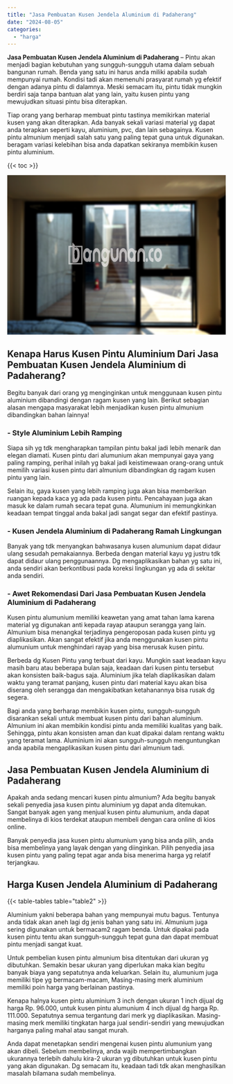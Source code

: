 ```yaml
---
title: "Jasa Pembuatan Kusen Jendela Aluminium di Padaherang"
date: "2024-08-05"
categories: 
  - "harga"
---
```


**Jasa Pembuatan Kusen Jendela Aluminium di Padaherang** – Pintu akan menjadi bagian kebutuhan yang sungguh-sungguh utama dalam sebuah bangunan rumah. Benda yang satu ini harus anda miliki apabila sudah mempunyai rumah. Kondisi tadi akan memenuhi prasyarat rumah yg efektif dengan adanya pintu di dalamnya. Meski semacam itu, pintu tidak mungkin berdiri saja tanpa bantuan alat yang lain, yaitu kusen pintu yang mewujudkan situasi pintu bisa diterapkan.

Tiap orang yang berharap membuat pintu tastinya memikirkan material kusen yang akan diterapkan. Ada banyak sekali variasi material yg dapat anda terapkan seperti kayu, aluminium, pvc, dan lain sebagainya. Kusen pintu almunium menjadi salah satu yang paling tepat guna untuk digunakan. beragam variasi kelebihan bisa anda dapatkan sekiranya membikin kusen pintu aluminium.

{{< toc >}}

![Jasa Pembuatan Kusen Jendela Aluminium di Padaherang](/images/harga-kusen-jendela-alumunium-31.png)

## Kenapa Harus Kusen Pintu Aluminium Dari Jasa Pembuatan Kusen Jendela Aluminium di Padaherang?

Begitu banyak dari orang yg menginginkan untuk menggunaan kusen pintu aluminium dibandingi dengan ragam kusen yang lain. Berikut sebagian alasan mengapa masyarakat lebih menjadikan kusen pintu almunium dibandingkan bahan lainnya!

### \- Style Aluminium Lebih Ramping

Siapa sih yg tdk mengharapkan tampilan pintu bakal jadi lebih menarik dan elegan diamati. Kusen pintu dari alumunium akan mempunyai gaya yang paling ramping, perihal inilah yg bakal jadi keistimewaan orang-orang untuk memilih variasi kusen pintu dari almunium dibandingkan dg ragam kusen pintu yang lain.

Selain itu, gaya kusen yang lebih ramping juga akan bisa memberikan ruangan kepada kaca yg ada pada kusen pintu. Pencahayaan juga akan masuk ke dalam rumah secara tepat guna. Alumunium ini memungkinkan keadaan tempat tinggal anda bakal jadi sangat segar dan efektif pastinya.

### \- Kusen Jendela Aluminium di Padaherang Ramah Lingkungan

Banyak yang tdk menyangkan bahwasanya kusen alumunium dapat didaur ulang sesudah pemakaiannya. Berbeda dengan material kayu yg justru tdk dapat didaur ulang penggunaannya. Dg mengaplikasikan bahan yg satu ini, anda sendiri akan berkontibusi pada koreksi lingkungan yg ada di sekitar anda sendiri.

### \- Awet Rekomendasi Dari Jasa Pembuatan Kusen Jendela Aluminium di Padaherang

Kusen pintu alumunium memiliki keawetan yang amat tahan lama karena material yg digunakan anti kepada rayap ataupun serangga yang lain. Almunium bisa menangkal terjadinya pengeroposan pada kusen pintu yg diaplikasikan. Akan sangat efektif jika anda menggunakan kusen pintu alumunium untuk menghindari rayap yang bisa merusak kusen pintu.

Berbeda dg Kusen Pintu yang terbuat dari kayu. Mungkin saat keadaan kayu masih baru atau beberapa bulan saja, keadaan dari kusen pintu tersebut akan konsisten baik-bagus saja. Aluminium jika telah diaplikasikan dalam waktu yang teramat panjang, kusen pintu dari material kayu akan bisa diserang oleh serangga dan mengakibatkan ketahanannya bisa rusak dg segera.

Bagi anda yang berharap membikin kusen pintu, sungguh-sungguh disarankan sekali untuk membuat kusen pintu dari bahan aluminium. Almunium ini akan membikin kondisi pintu anda memiliki kualitas yang baik. Sehingga, pintu akan konsisten aman dan kuat dipakai dalam rentang waktu yang teramat lama. Aluminium ini akan sungguh-sungguh menguntungkan anda apabila mengaplikasikan kusen pintu dari almunium tadi.

## Jasa Pembuatan Kusen Jendela Aluminium di Padaherang

Apakah anda sedang mencari kusen pintu almunium? Ada begitu banyak sekali penyedia jasa kusen pintu aluminium yg dapat anda ditemukan. Sangat banyak agen yang menjual kusen pintu alumunium, anda dapat membelinya di kios terdekat ataupun membeli dengan cara online di kios online.

Banyak penyedia jasa kusen pintu alumunium yang bisa anda pilih, anda bisa membelinya yang layak dengan yang diinginkan. Pilih penyedia jasa kusen pintu yang paling tepat agar anda bisa menerima harga yg relatif terjangkau.

## Harga Kusen Jendela Aluminium di Padaherang

{{< table-tables table="table2" >}}

Aluminium yakni beberapa bahan yang mempunyai mutu bagus. Tentunya anda tidak akan aneh lagi dg jenis bahan yang satu ini. Almunium juga sering digunakan untuk bermacam2 ragam benda. Untuk dipakai pada kusen pintu tentu akan sungguh-sungguh tepat guna dan dapat membuat pintu menjadi sangat kuat.

Untuk pembelian kusen pintu almunium bisa ditentukan dari ukuran yg dibutuhkan. Semakin besar ukuran yang diperlukan maka kian begitu banyak biaya yang sepatutnya anda keluarkan. Selain itu, alumunium juga memiliki tipe yg bermacam-macam, Masing-masing merk aluminium memiliki poin harga yang berlainan pastinya.

Kenapa halnya kusen pintu aluminium 3 inch dengan ukuran 1 inch dijual dg harga Rp. 96.000, untuk kusen pintu alumunium 4 inch dijual dg harga Rp. 111.000. Sepatutnya semua tergantung dari merk yg diaplikasikan. Masing-masing merk memiliki tingkatan harga jual sendiri-sendiri yang mewujudkan harganya paling mahal atau sangat murah.

Anda dapat menetapkan sendiri mengenai kusen pintu alumunium yang akan dibeli. Sebelum membelinya, anda wajib mempertimbangkan ukurannya terlebih dahulu kira-2 ukuran yg dibutuhkan untuk kusen pintu yang akan digunakan. Dg semacam itu, keadaan tadi tdk akan menghasilkan masalah bilamana sudah membelinya.
